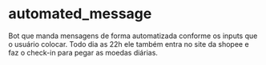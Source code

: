 # automated_message
Bot que manda mensagens de forma automatizada conforme os inputs que o usuário colocar. Todo dia as 22h ele também entra no site da shopee e faz o check-in para pegar as moedas diárias.
